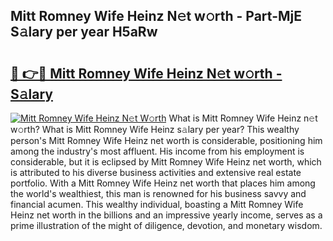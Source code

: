 ## Mitt Romney Wife Heinz N𝚎t w𝚘rth - Part-MjE S𝚊lary per year H5aRw

# <h2><a href="http://gc3xesg.nevu.top/?p=Mitt+Romney+Wife+Heinz">🔗 👉🔴 Mitt Romney Wife Heinz N𝚎t w𝚘rth - S𝚊lary</a></h2>

[![Mitt Romney Wife Heinz N𝚎t W𝚘rth](https://i.imgur.com/Oavwk0R.jpeg)](http://gc3xesg.nevu.top/?p=Mitt+Romney+Wife+Heinz)
What is Mitt Romney Wife Heinz n𝚎t w𝚘rth? What is Mitt Romney Wife Heinz s𝚊lary per year?
This wealthy person's Mitt Romney Wife Heinz net worth is considerable, positioning him among the industry's most affluent. His income from his employment is considerable, but it is eclipsed by Mitt Romney Wife Heinz net worth, which is attributed to his diverse business activities and extensive real estate portfolio. With a Mitt Romney Wife Heinz net worth that places him among the world's wealthiest, this man is renowned for his business savvy and financial acumen. This wealthy individual, boasting a Mitt Romney Wife Heinz net worth in the billions and an impressive yearly income, serves as a prime illustration of the might of diligence, devotion, and monetary wisdom.
